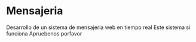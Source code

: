 # Mensajeria
Desarrollo de un sistema de mensajeria web en tiempo real
Este sistema si funciona
Apruebenos porfavor
